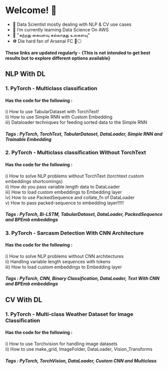 # Welcome! 👋

<!--
**sanjeevr5/sanjeevr5** is a ✨ _special_ ✨ repository because its `README.md` (this file) appears on your GitHub profile.
My 💪 work can be seen here: 

Here are some ideas to get you started:

- 🔭 I’m currently working at TCS
- 🌱 I’m currently learning Data Science On AWS
- 👯 I’m looking to collaborate on ...
- 🤔 I’m looking for help with ...
- 💬 Ask me about ...
- 📫 How to reach me: ...
- 😄 Pronouns: ...
- ⚡ Fun fact: ...
-->

- 🔭 Data Scientist mostly dealing with NLP & CV use cases
- 🌱 I’m currently learning Data Science On AWS
- 💬 "கற்றது கையளவு கல்லாதது உலகளவு"
- ⚽️ Die hard fan of Arsenal FC 🔴⚪️

<b> These links are updated regularly - {This is not intended to get best results but to explore different options available}</b>

## NLP With DL

### 1. PyTorch - Multiclass classification 

#### Has the code for the following : 
i) How to use TabularDataset with TorchText!<br/>
ii) How to use Simple RNN with Custom Embedding<br/>
iii) Dataloader techniques for feeding sorted data to the Simple RNN<br/>
##### Tags : PyTorch, TorchText, TabularDataset, DataLoader, Simple RNN and Trainable Embedding

### 2. PyTorch - Multiclass classification Without TorchText

#### Has the code for the following : 
  i) How to solve NLP problems without TorchText (torchtext custom embeddings shortcomings)<br/>
  ii) How do you pass variable length data to DataLoader<br/>
  iii) How to load custom embeddings to Embedding layer<br/>
  iv) How to use PackedSequence and collate_fn of DataLoader<br/>
  v) How to pass packed-sequence to embedding layer!!!!!<br/>
  ##### Tags : PyTorch, Bi-LSTM, TabularDataset, DataLoader, PackedSequence and BPEmb embeddings

### 3. PyTorch - Sarcasm Detection With CNN Architecture

#### Has the code for the following :
  i) How to solve NLP problems without CNN architectures<br/>
  ii) Handling variable length sequences with <pad> tokens<br/>
  iii) How to load custom embeddings to Embedding layer<br/>
##### Tags : PyTorch, CNN, Binary Classification, DataLoader, Text With CNN and BPEmb embeddings

## CV With DL

### 1. PyTorch - Multi-class Weather Dataset for Image Classification

#### Has the code for the following : 
i) How to use Torchvision for handling image datasets<br/>
ii) How to use make_grid, ImageFolder, DataLoader, Vision_Transforms<br/>
##### Tags : PyTorch, TorchVision, DataLoader, Custom CNN and Multiclass 
